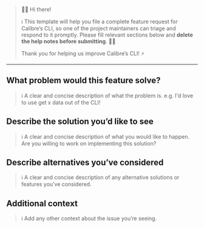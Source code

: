 > 👋🏻 Hi there! 
>
> ℹ️ This template will help you file a complete feature request for Calibre’s CLI, so one of the project maintainers can triage and respond to it promptly. Please fill relevant sections below and **delete the help notes before submitting**. 🙌🏻 
>
> Thank you for helping us improve Calibre’s CLI! ⚡️

***

## What problem would this feature solve?
> ℹ️ A clear and concise description of what the problem is. e.g. I'd love to use get x data out of the CLI!

## Describe the solution you’d like to see
> ℹ️ A clear and concise description of what you would like to happen. Are you willing to work on implementing this solution?

## Describe alternatives you’ve considered
> ℹ️ A clear and concise description of any alternative solutions or features you’ve considered.

## Additional context
> ℹ️ Add any other context about the issue you’re seeing.
